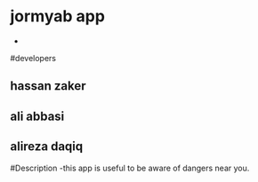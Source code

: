 # jormyab app
-
#developers
## hassan zaker
## ali abbasi
## alireza daqiq

#Description
-this app is useful to be aware of dangers near you.
